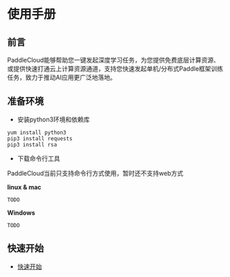 # 使用手册

## 前言
PaddleCloud能够帮助您一键发起深度学习任务，为您提供免费底层计算资源、或提供快速打通云上计算资源通道，支持您快速发起单机/分布式Paddle框架训练任务，致力于推动AI应用更广泛地落地。



## 准备环境
- 安装python3环境和依赖库
```shell
yum install python3
pip3 install requests
pip3 install rsa
```

- 下载命令行工具


PaddleCloud当前只支持命令行方式使用，暂时还不支持web方式

**linux & mac**
```shell
TODO
```

**Windows**
```shell
TODO
```

## 快速开始
- [快速开始](./doc/tutorial_cn.md)
